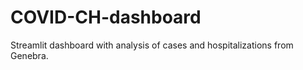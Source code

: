 # COVID-CH-dashboard
Streamlit dashboard with analysis of cases and hospitalizations from Genebra. 
